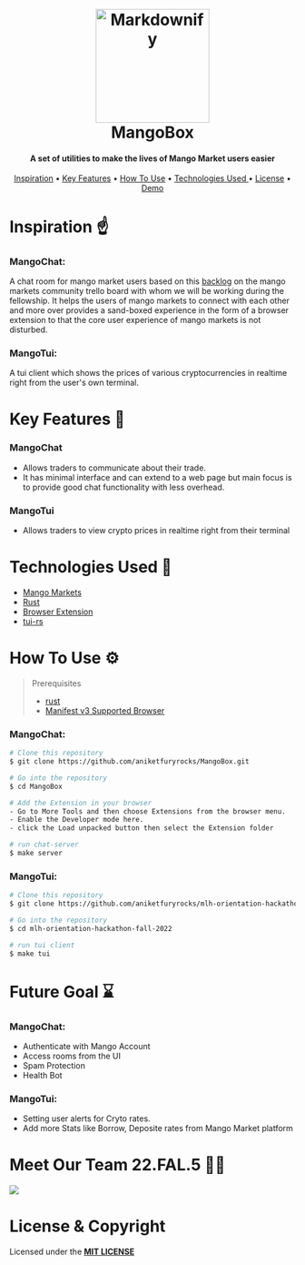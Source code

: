 <h1 align="center">
  <br>
  <img src="https://github.com/aniketfuryrocks/mlh-orientation-hackathon-fall-2022/blob/main/extension/images/mango.png" alt="Markdownify" width="200"></a>
  <br style="font-size:300%;">
   MangoBox
  <br>
</h1>

<h4 align="center">A set of utilities to make the lives of Mango Market users easier</h4>


<p align="center">
  <a href="#inspiration-">Inspiration</a> •
  <a href="#key-features-">Key Features</a> •
  <a href="#how-to-use-">How To Use</a> •
  <a href="#technologies-used-">Technologies Used </a> •
  <a href="#license--copyright">License</a> •
  <a href="https://www.youtube.com/watch?v=I1sbMoO2CKQ">Demo</a>
</p>

# Inspiration ☝

### MangoChat:
A chat room for mango market users based on this [backlog](https://trello.com/c/n2HgLkvt/102-%F0%9F%91%B9-trollbox) on the mango markets community trello board with whom we will be working during the fellowship. It helps the users of mango markets to connect with each other and more over provides a sand-boxed experience in the form of a browser extension to that the core user experience of mango markets is not disturbed.

### MangoTui:
A tui client which shows the prices of various cryptocurrencies in realtime  right from the user's own terminal.

# Key Features 🔑

### MangoChat
- Allows traders to communicate about their trade.
- It has minimal interface and can extend to a web page but main focus is to provide good chat functionality with less overhead.

### MangoTui
- Allows traders to view crypto prices in realtime right from their terminal

# Technologies Used 🤵
- [Mango Markets](https://github.com/blockworks-foundation/mango-v3)
- [Rust](https://www.rust-lang.org/) 
- [Browser Extension](https://developer.chrome.com/docs/extensions/)
- [tui-rs](https://github.com/fdehau/tui-rs)

# How To Use ⚙

> Prerequisites 
> - [rust](https://www.rust-lang.org/tools/install)
> - [Manifest v3 Supported Browser](https://extensionworkshop.com/documentation/develop/manifest-v3-migration-guide/)

### MangoChat:
```bash
# Clone this repository
$ git clone https://github.com/aniketfuryrocks/MangoBox.git

# Go into the repository
$ cd MangoBox

# Add the Extension in your browser
- Go to More Tools and then choose Extensions from the browser menu.
- Enable the Developer mode here.
- click the Load unpacked button then select the Extension folder

# run chat-server
$ make server

```

### MangoTui:
```bash
# Clone this repository
$ git clone https://github.com/aniketfuryrocks/mlh-orientation-hackathon-fall-2022.git

# Go into the repository
$ cd mlh-orientation-hackathon-fall-2022

# run tui client
$ make tui

```

# Future Goal ⌛

### MangoChat:

- Authenticate with Mango Account
- Access rooms from the UI
- Spam Protection
- Health Bot

### MangoTui:

- Setting user alerts for Cryto rates.
- Add more Stats like Borrow, Deposite rates from Mango Market platform



# Meet Our Team 22.FAL.5 🙋🏻

<a href="https://github.com/aniketfuryrocks/mlh-orientation-hackathon-fall-2022/graphs/contributors">
  <img src="https://contrib.rocks/image?repo=aniketfuryrocks/mlh-orientation-hackathon-fall-2022" />
</a>

# License & Copyright

Licensed under the **[MIT LICENSE](LICENSE)**

